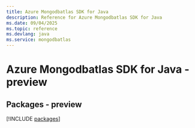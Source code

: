 ```yaml
---
title: Azure Mongodbatlas SDK for Java
description: Reference for Azure Mongodbatlas SDK for Java
ms.date: 09/04/2025
ms.topic: reference
ms.devlang: java
ms.service: mongodbatlas
---
```

# Azure Mongodbatlas SDK for Java - preview
## Packages - preview
[!INCLUDE [packages](mongodbatlas-index.md)]